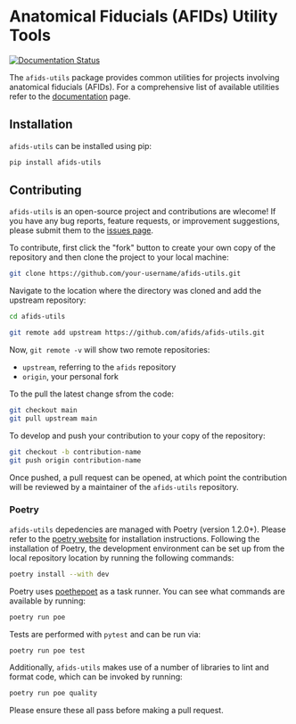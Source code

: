 # Anatomical Fiducials (AFIDs) Utility Tools

[![Documentation Status](https://readthedocs.org/projects/afids-utils/badge/?version=latest)](https://afids-utils.readthedocs.io/en/latest/?badge=latest)

The `afids-utils` package provides common utilities for projects involving
anatomical fiducials (AFIDs). For a comprehensive list of available utilities
refer to the [documentation] page.

## Installation

`afids-utils` can be installed using pip:

```bash
pip install afids-utils
```

## Contributing

`afids-utils` is an open-source project and contributions are wlecome! If you
have any bug reports, feature requests, or improvement suggestions, please
submit them to the [issues page](https://github.com/afids/afids-utils/issues).

To contribute, first click the "fork" button to create your own copy of the
repository and then clone the project to your local machine:

```bash
git clone https://github.com/your-username/afids-utils.git
```

Navigate to the location where the directory was cloned and add the upstream
repository:

```bash
cd afids-utils

git remote add upstream https://github.com/afids/afids-utils.git
```

Now, `git remote -v` will show two remote repositories:

- `upstream`, referring to the `afids` repository
- `origin`, your personal fork

To the pull the latest change sfrom the code:

```bash
git checkout main
git pull upstream main
```

To develop and push your contribution to your copy of the repository:

```bash
git checkout -b contribution-name
git push origin contribution-name
```

Once pushed, a pull request can be opened, at which point the contribution
will be reviewed by a maintainer of the `afids-utils` repository.

### Poetry

`afids-utils` depedencies are managed with Poetry (version 1.2.0+). Please
refer to the [poetry website] for installation instructions. Following the
installation of Poetry, the development environment can be set up from the
local repository location by running the following commands:

```bash
poetry install --with dev
```

Poetry uses [poethepoet] as a task runner. You can see what commands are
available by running:

```bash
poetry run poe
```

Tests are performed with `pytest` and can be run via:

```bash
poetry run poe test
```

Additionally, `afids-utils` makes use of a number of libraries to lint and
format code, which can be invoked by running:

```bash
poetry run poe quality
```

Please ensure these all pass before making a pull request.

[documentation]: https://afids-utils.readthedocs.io/en/stable
[issues page]: https://github.com/afids/afids-utils/issues
[poetry website]: https://python-poetry.org/docs/master/#installation
[poethepoet]: https://github.com/nat-n/poethepoet
